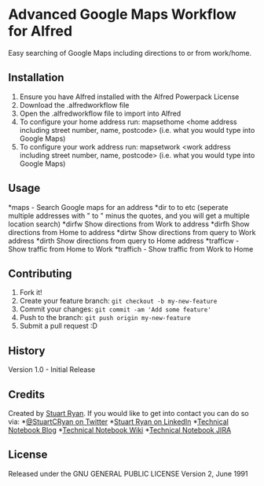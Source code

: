 # Advanced Google Maps Workflow for Alfred

Easy searching of Google Maps including directions to or from work/home.

## Installation

1. Ensure you have Alfred installed with the Alfred Powerpack License
2. Download the .alfredworkflow file
3. Open the .alfredworkflow file to import into Alfred
4. To configure your home address run:
	mapsethome <home address including street number, name, postcode> (i.e. what you would type into Google Maps)
5. To configure your work address run:
	mapsetwork <work address including street number, name, postcode> (i.e. what you would type into Google Maps)

## Usage

*maps <query> - Search Google maps for an address
*dir <query> to <query> to <query> etc (seperate multiple addresses with " to " minus the quotes, and you will get a multiple location search)
*dirfw <query> Show directions from Work to address
*dirfh <query> Show directions from Home to address
*dirtw <query> Show directions from query to Work address
*dirth <query> Show directions from query to Home address
*trafficw - Show traffic from Home to Work
*traffich - Show traffic from Work to Home

## Contributing

1. Fork it!
2. Create your feature branch: `git checkout -b my-new-feature`
3. Commit your changes: `git commit -am 'Add some feature'`
4. Push to the branch: `git push origin my-new-feature`
5. Submit a pull request :D

## History

Version 1.0 - Initial Release

## Credits

Created by [Stuart Ryan](http://stuartryan.com). If you would like to get into contact you can do so via:
*[@StuartCRyan on Twitter](http://twitter.com/stuartcryan)
*[Stuart Ryan on LinkedIn](https://au.linkedin.com/in/stuartcryan)
*[Technical Notebook Blog](http://technicalnotebook.com)
*[Technical Notebook Wiki](http://technicalnotebook.com/wiki)
*[Technical Notebook JIRA](http://technicalnotebook.com/jira)

## License

Released under the GNU GENERAL PUBLIC LICENSE Version 2, June 1991